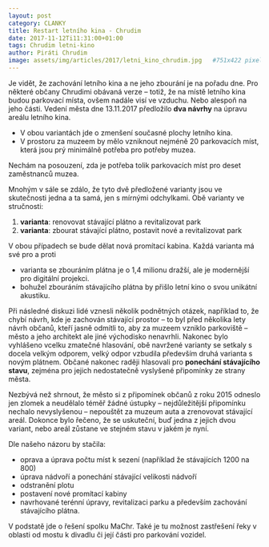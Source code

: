 ```yaml
---
layout: post
category: CLANKY
title: Restart letního kina - Chrudim
date: 2017-11-12Ti11:31:00+01:00  
tags: Chrudim letni-kino
author: Piráti Chrudim
image: assets/img/articles/2017/letni_kino_chrudim.jpg   #751x422 pixelu
---
```


Je vidět, že zachování letního kina a ne jeho zbourání je na pořadu dne. Pro některé občany Chrudimi obávaná verze – totiž, že na místě letního kina budou parkovací místa, ovšem nadále visí ve vzduchu. Nebo alespoň na jeho části.
Vedení města dne 13.11.2017 předložilo **dva návrhy** na úpravu areálu letního kina.
* V obou variantách jde o zmenšení současné plochy letního kina.
* V prostoru za muzeem by mělo vzniknout nejméně 20 parkovacích míst, která jsou prý minimálně potřeba pro potřeby muzea.

Nechám na posouzení, zda je potřeba tolik parkovacích míst pro deset zaměstnanců muzea.

Mnohým v sále se zdálo, že tyto dvě předložené varianty jsou ve skutečnosti jedna a ta samá, jen s mírnými odchylkami.
Obě varianty ve stručnosti: 
1. **varianta**: renovovat stávající plátno a revitalizovat park
2. **varianta**: zbourat stávající plátno, postavit nové a revitalizovat park

V obou případech se bude dělat nová promítací kabina. Každá varianta má své pro a proti
* varianta se zbouráním plátna je o 1,4 milionu dražší, ale je modernější pro digitální projekci. 
* bohužel zbouráním stávajícího plátna by přišlo letní kino o svou unikátní akustiku.

Při následné diskuzi lidé vznesli několik podnětných otázek, například to, že chybí návrh, kde je zachován stávající prostor – to byl před několika lety návrh občanů, kteří jasně odmítli to, aby za muzeem vzniklo parkoviště – město a jeho architekt ale jiné východisko nenavrhli. 
Nakonec bylo vyhlášeno vcelku zmatečné hlasování, obě navržené varianty se setkaly s docela velkým odporem, velký odpor vzbudila především druhá varianta s novým plátnem. Občané nakonec raději hlasovali pro **ponechání stávajícího stavu**, zejména pro jejich nedostatečně vyslyšené připomínky ze strany města.

Nezbývá než shrnout, že město si z připomínek občanů z roku 2015 odneslo jen zlomek a neudělalo téměř žádné ústupky – nejdůležitější připomínku nechalo nevyslyšenou – nepouštět za muzeum auta a zrenovovat stávající areál. Dokonce bylo řečeno, že se uskuteční, buď jedna z jejich dvou variant, nebo areál zůstane ve stejném stavu v jakém je nyní. 

Dle našeho názoru by stačila:
* oprava a úprava počtu míst k sezení (například že stávajících 1200 na 800)
* úprava nádvoří a ponechání stávající velikosti nádvoří
* odstranění plotu
* postavení nové promítací kabiny
* navrhované terénní úpravy, revitalizaci parku a především zachování stávajícího plátna. 

V podstatě jde o řešení spolku MaChr. Také je tu možnost zastřešení řeky v oblasti od mostu k divadlu či její části pro parkování vozidel.

